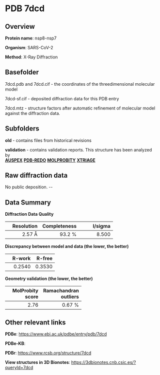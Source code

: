 # PDB 7dcd

## Overview

**Protein name**: nsp8-nsp7

**Organism**: SARS-CoV-2

**Method**: X-Ray Diffraction



## Basefolder

7dcd.pdb and 7dcd.cif - the coordinates of the threedimensional molecular model

7dcd-sf.cif - deposited diffraction data for this PDB entry

7dcd.mtz - structure factors after automatic refinement of molecular model against the diffraction data.

## Subfolders



**old** - contains files from historical revisions

**validation** - contains validation reports. This structure has been analyzed by <br>[**AUSPEX**](https://github.com/thorn-lab/coronavirus_structural_task_force/tree/master/pdb/nsp8-nsp7/SARS-CoV-2/7dcd/validation/auspex) [**PDB-REDO**](https://github.com/thorn-lab/coronavirus_structural_task_force/tree/master/pdb/nsp8-nsp7/SARS-CoV-2/7dcd/validation/pdb-redo) [**MOLPROBITY**](https://github.com/thorn-lab/coronavirus_structural_task_force/tree/master/pdb/nsp8-nsp7/SARS-CoV-2/7dcd/validation/molprobity) [**XTRIAGE**](https://github.com/thorn-lab/coronavirus_structural_task_force/blob/master/pdb/nsp8-nsp7/SARS-CoV-2/7dcd/validation/Xtriage_output.log)  



## Raw diffraction data

No public deposition. --<br> 

## Data Summary
**Diffraction Data Quality**

|   | Resolution | Completeness| I/sigma |
|---|-------------:|----------------:|--------------:|
|   |2.57 Å|93.2  %|<img width=50/>8.500|

**Discrepancy between model and data (the lower, the better)**

|   | **R-work**| **R-free**   
|---|-------------:|----------------:|           
||  0.2540|  0.3530|

**Geometry validation (the lower, the better)**

|   |**MolProbity<br>score**| **Ramachandran<br>outliers** 
|---|-------------:|----------------:|
||  2.76|  0.67 %|

 

 



## Other relevant links 
**PDBe**:  https://www.ebi.ac.uk/pdbe/entry/pdb/7dcd

**PDBe-KB**:  
 
**PDBr**: https://www.rcsb.org/structure/7dcd 

**View structures in 3D Bionotes**: https://3dbionotes.cnb.csic.es/?queryId=7dcd


